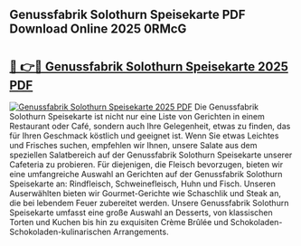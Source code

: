 ## Genussfabrik Solothurn Speisekarte PDF Download Online 2025 0RMcG

# <h2><a href="http://gc6phvq.nevu.top/?p=Genussfabrik+Solothurn+Speisekarte">🔗 👉🔴 Genussfabrik Solothurn Speisekarte 2025 PDF</a></h2>

[![Genussfabrik Solothurn Speisekarte 2025 PDF](https://i.imgur.com/dBaPXMq.png)](http://gc6phvq.nevu.top/?p=Genussfabrik+Solothurn+Speisekarte)
Die Genussfabrik Solothurn Speisekarte ist nicht nur eine Liste von Gerichten in einem Restaurant oder Café, sondern auch Ihre Gelegenheit, etwas zu finden, das für Ihren Geschmack köstlich und geeignet ist. Wenn Sie etwas Leichtes und Frisches suchen, empfehlen wir Ihnen, unsere Salate aus dem speziellen Salatbereich auf der Genussfabrik Solothurn Speisekarte unserer Cafeteria zu probieren. Für diejenigen, die Fleisch bevorzugen, bieten wir eine umfangreiche Auswahl an Gerichten auf der Genussfabrik Solothurn Speisekarte an: Rindfleisch, Schweinefleisch, Huhn und Fisch. Unseren Auserwählten bieten wir Gourmet-Gerichte wie Schaschlik und Steak an, die bei lebendem Feuer zubereitet werden. Unsere Genussfabrik Solothurn Speisekarte umfasst eine große Auswahl an Desserts, von klassischen Torten und Kuchen bis hin zu exquisiten Crème Brûlée und Schokoladen-Schokoladen-kulinarischen Arrangements.
